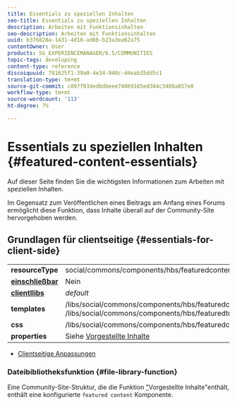 ```yaml
---
title: Essentials zu speziellen Inhalten
seo-title: Essentials zu speziellen Inhalten
description: Arbeiten mit Funktionsinhalten
seo-description: Arbeiten mit Funktionsinhalten
uuid: b376828a-1431-4d16-ad6b-b23a3ea62a75
contentOwner: User
products: SG_EXPERIENCEMANAGER/6.5/COMMUNITIES
topic-tags: developing
content-type: reference
discoiquuid: 781625f1-39a0-4e34-948c-d4eab35dd5c1
translation-type: tm+mt
source-git-commit: c897f034edbdbeee74869165ed384c3408a857e0
workflow-type: tm+mt
source-wordcount: '113'
ht-degree: 7%

---
```



# Essentials zu speziellen Inhalten  {#featured-content-essentials}

Auf dieser Seite finden Sie die wichtigsten Informationen zum Arbeiten mit speziellen Inhalten.

Im Gegensatz zum Veröffentlichen eines Beitrags am Anfang eines Forums ermöglicht diese Funktion, dass Inhalte überall auf der Community-Site hervorgehoben werden.


## Grundlagen für clientseitige {#essentials-for-client-side}

<table>
 <tbody>
  <tr>
   <td> <strong>resourceType</strong></td>
   <td>social/commons/components/hbs/featuredcontent</td>
  </tr>
  <tr>
   <td> <a href="scf.md#add-or-include-a-communities-component"><strong>einschließbar</strong></a></td>
   <td>Nein</td>
  </tr>
  <tr>
   <td> <a href="clientlibs.md"><strong>clientllibs</strong></a></td>
   <td> <i>default</i></td>
  </tr>
  <tr>
   <td> <strong>templates</strong></td>
   <td> /libs/social/commons/components/hbs/featuredcontent/featuredcontent.hbs<br /> /libs/social/commons/components/hbs/featuredtopic/featuredtopic.hbs</td>
  </tr>
  <tr>
   <td> <strong>css</strong></td>
   <td> /libs/social/commons/components/hbs/featuredcontent/clientlibs/featuredcontent.css</td>
  </tr>
  <tr>
   <td><strong> properties</strong></td>
   <td>Siehe <a href="featured.md">Vorgestellte Inhalte</a></td>
  </tr>
 </tbody>
</table>

* [Clientseitige Anpassungen](client-customize.md)

### Dateibibliotheksfunktion {#file-library-function}

Eine Community-Site-Struktur, die die Funktion [&quot;](functions.md#featured-content-function)Vorgestellte Inhalte&quot;enthält, enthält eine konfigurierte `featured content` Komponente.
